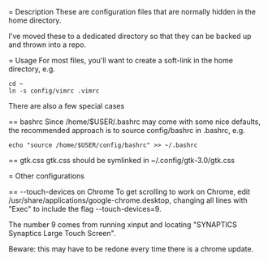 = Description
These are configuration files that are normally hidden in the home directory.

I've moved these to a dedicated directory so that they can be backed up and
thrown into a repo.

= Usage
For most files, you'll want to create a soft-link in the home directory, e.g.

```
cd ~
ln -s config/vimrc .vimrc
```

There are also a few special cases

== bashrc
Since /home/$USER/.bashrc may come with some nice defaults, the recommended
approach is to source config/bashrc in .bashrc, e.g.

```
echo "source /home/$USER/config/bashrc" >> ~/.bashrc
```

== gtk.css
gtk.css should be symlinked in ~/.config/gtk-3.0/gtk.css

= Other configurations

== --touch-devices on Chrome
To get scrolling to work on Chrome, edit /usr/share/applications/google-chrome.desktop,
changing all lines with "Exec" to include the flag --touch-devices=9.

The number 9 comes from running xinput and locating
"SYNAPTICS Synaptics Large Touch Screen".

Beware: this may have to be redone every time there is a chrome update.
